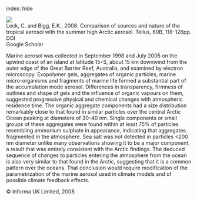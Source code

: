 index: hide

<div class="Citation">
    <div class="Citation-thumb CitationThumb-linked"  data-href="https://doi.org/10.1111/j.1600-0889.2007.00315.x">
      <img src="https://static.claimspace.cloud/climate-study-static/refs/thumbs/7/Leck_and_Bigg_2008-thumb.png" />
    </div>

  <div class="Citation-body">
    <div class="Citation-text">Leck, C. and Bigg, E.K., 2008: Comparison of sources and nature of the tropical aerosol with the summer high Arctic aerosol. <span class="Article-journal">Tellus, </span><span class="Article-volume">60B, </span>118-126pp.</div>
    <div class="Citation-links">
      <div class="CitationLink" data-href="https://doi.org/10.1111/j.1600-0889.2007.00315.x">
        <div class="CitationLink-icon CitationLink-Doi"></div>
        <div class="CitationLink-text">DOI</div>
      </div>
      <div class="CitationLink" data-href="https://scholar.google.com/scholar?q=10.1111/j.1600-0889.2007.00315.x">
        <div class="CitationLink-icon CitationLink-Scholar"></div>
        <div class="CitationLink-text">Google Scholar</div>
      </div>
    </div>
  </div>
</div>

Marine aerosol was collected in September 1998 and July 2005 on the upwind coast of an island at latitude 15◦S, about 15 km downwind from the outer edge of the Great Barrier Reef, Australia, and examined by electron microscopy. Exopolymer gels, aggregates of organic particles, marine micro-organisms and fragments of marine life formed a substantial part of the accumulation mode aerosol. Differences in transparency, firmness of outlines and shape of gels and the influence of organic vapours on them, suggested progressive physical and chemical changes with atmospheric residence time. The organic aggregate components had a size distribution remarkably close to that found in similar particles over the central Arctic Ocean peaking at diameters of 30–40 nm. Single components or small groups of these aggregates were found within at least 75% of particles resembling ammonium sulphate in appearance, indicating that aggregates fragmented in the atmosphere. Sea salt was not detected in particles <200 nm diameter unlike many observations showing it to be a major component, a result that was entirely consistent with the Arctic findings. The deduced sequence of changes to particles entering the atmosphere from the ocean is also very similar to that found in the Arctic, suggesting that it is a common pattern over the oceans. That conclusion would require modification of the parametrization of the marine aerosol used in climate models and of possible climate feedback effects.

<div class="Citation-copy">
&copy; Informa UK Limited, 2008
</div>